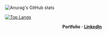![Anurag's GitHub stats](https://github-readme-stats.vercel.app/api?username=Iskander229&show_icons=true&theme=dark)

[![Top Langs](https://github-readme-stats.vercel.app/api/top-langs/?username=Iskander229&layout=compact&theme=dark)](https://github.com/anuraghazra/github-readme-stats)

<p align="center">
    <b>Portfolio</b>
    <b>·</b>
    <a href="https://www.linkedin.com/in/iskander-taniyev-0883322a9/"><b>LinkedIn</b></a>
  <p/>
